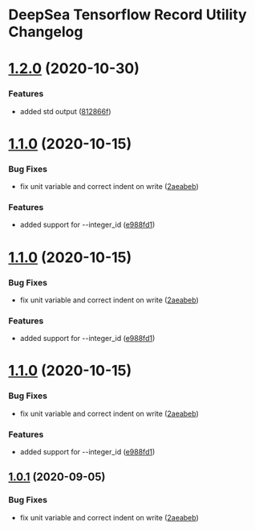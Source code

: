 # DeepSea Tensorflow Record Utility Changelog

# [1.2.0](http://bitbucket.org/mbari/deepsea-tfrecord/compare/v1.1.0...v1.2.0) (2020-10-30)


### Features

* added std output ([812866f](http://bitbucket.org/mbari/deepsea-tfrecord/commits/812866f8925c8e4ee8b5e9eb57c8746f90c5e156))

# [1.1.0](http://bitbucket.org/mbari/deepsea-tfrecord/compare/v1.0.0...v1.1.0) (2020-10-15)


### Bug Fixes

* fix unit variable and correct indent on write ([2aeabeb](http://bitbucket.org/mbari/deepsea-tfrecord/commits/2aeabeb825258d8c93285ef329b0f01b9b8d44cd))


### Features

* added support for --integer_id ([e988fd1](http://bitbucket.org/mbari/deepsea-tfrecord/commits/e988fd1c86e26d2389be290d601a42e8baba3bd5))

# [1.1.0](http://bitbucket.org/mbari/deepsea-tfrecord/compare/v1.0.0...v1.1.0) (2020-10-15)


### Bug Fixes

* fix unit variable and correct indent on write ([2aeabeb](http://bitbucket.org/mbari/deepsea-tfrecord/commits/2aeabeb825258d8c93285ef329b0f01b9b8d44cd))


### Features

* added support for --integer_id ([e988fd1](http://bitbucket.org/mbari/deepsea-tfrecord/commits/e988fd1c86e26d2389be290d601a42e8baba3bd5))

# [1.1.0](http://bitbucket.org/mbari/deepsea-tfrecord/compare/v1.0.0...v1.1.0) (2020-10-15)


### Bug Fixes

* fix unit variable and correct indent on write ([2aeabeb](http://bitbucket.org/mbari/deepsea-tfrecord/commits/2aeabeb825258d8c93285ef329b0f01b9b8d44cd))


### Features

* added support for --integer_id ([e988fd1](http://bitbucket.org/mbari/deepsea-tfrecord/commits/e988fd1c86e26d2389be290d601a42e8baba3bd5))

## [1.0.1](http://bitbucket.org/mbari/deepsea-tfrecord/compare/v1.0.0...v1.0.1) (2020-09-05)


### Bug Fixes

* fix unit variable and correct indent on write ([2aeabeb](http://bitbucket.org/mbari/deepsea-tfrecord/commits/2aeabeb825258d8c93285ef329b0f01b9b8d44cd))
